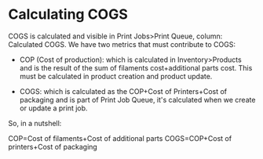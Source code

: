 # Calculating COGS

COGS is calculated and visible in Print Jobs>Print Queue, column: Calculated COGS. We have two metrics that must contribute to COGS:

- COP (Cost of production): which is calculated in Inventory>Products and is the result of the sum of filaments cost+additional parts cost. This must be calculated in product creation and product update.

- COGS: which is calculated as the COP+Cost of Printers+Cost of packaging and is part of Print Job Queue, it's calculated when we create or update a print job.

So, in a nutshell:

COP=Cost of filaments+Cost of additional parts
COGS=COP+Cost of printers+Cost of packaging


